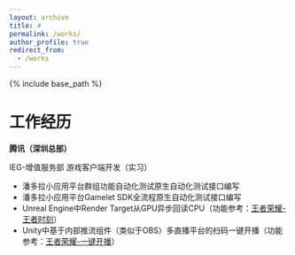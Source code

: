 ```yaml
---
layout: archive
title: #
permalink: /works/
author_profile: true
redirect_from:
  - /works
---
```


{% include base_path %}

工作经历
======
**腾讯（深圳总部）**

IEG-增值服务部 游戏客户端开发（实习）
* 潘多拉小应用平台群组功能自动化测试原生自动化测试接口编写
* 潘多拉小应用平台Gamelet SDK全流程原生自动化测试接口编写
* Unreal Engine中Render Target从GPU异步回读CPU（功能参考：[王者荣耀-王者时刻](https://pvp.qq.com/webplat/info/news_version3/15592/24091/24092/24095/m15241/201609/505939.shtml)）
* Unity中基于内部推流组件（类似于OBS）多直播平台的扫码一键开播（功能参考：[王者荣耀-一键开播](https://shouyou.3dmgame.com/gl/431023.html)）
  




